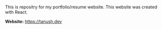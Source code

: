 This is repositry for my portfolio/resume website. This website was created with React.

**Website:** https://tanush.dev


